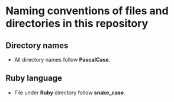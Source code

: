 # Naming conventions of files and directories in this repository

## Directory names
* All directory names follow **PascalCase**.

## Ruby language
* File under **Ruby** directory follow **snake_case**.